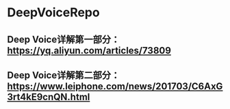 # DeepVoiceRepo
## Deep Voice详解第一部分：https://yq.aliyun.com/articles/73809
## Deep Voice详解第二部分：https://www.leiphone.com/news/201703/C6AxG3rt4kE9cnQN.html

